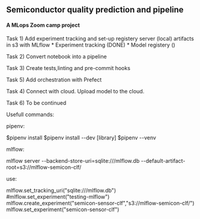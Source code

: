 ## Semiconductor quality prediction and pipeline
#### A MLops Zoom camp project

Task 1)
Add experiment tracking and set-up registery server (local) artifacts in s3 with MLflow
    * Experiment tracking (DONE)
    * Model registery ()

Task 2)
Convert notebook into a pipeline

Task 3)
Create tests,linting and pre-commit hooks

Task 5)
Add orchestration with Prefect

Task 4)
Connect with cloud. Upload model to the cloud.

Task 6)
To be continued




Usefull commands:

pipenv:

$pipenv install
$pipenv install --dev [library]
$pipenv --venv

mlflow: 

mlflow server --backend-store-uri=sqlite:///mlflow.db --default-artifact-root=s3://mlflow-semicon-clf/

use:

mlflow.set_tracking_uri("sqlite:///mlflow.db")
#mlflow.set_experiment("testing-mlflow")
mlflow.create_experiment("semicon-sensor-clf","s3://mlflow-semicon-clf/")
mlflow.set_experiment("semicon-sensor-clf")